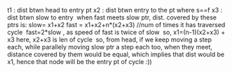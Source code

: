 t1 : dist btwn head to entry pt
x2 : dist btwn entry to the pt where s==f
x3 : dist btwn slow to entry
​
when fast meets slow ptr, dist. covered by these ptrs is:
slow= x1+x2
fast = x1+x2+n*(x2+x3) //num of times it has traversed cycle
​
fast=2*slow , as speed of fast is twice of slow
​
so, x1=(n-1)(x2+x3) + x3
here, x2+x3 is len of cycle
​
so, from head, if we keep moving a step each, while parallely moving slow ptr a step each too, when they meet, distance covered by them would be equal, which implies that dist would be x1, hence that node will be the entry pt of cycle :))
